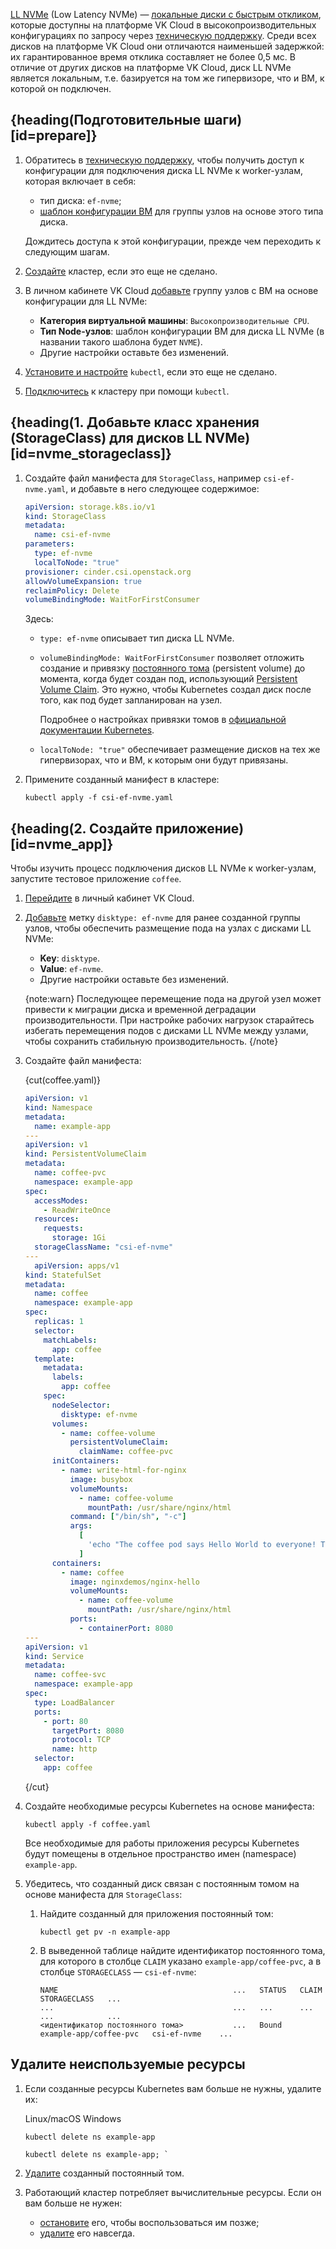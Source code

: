 [LL NVMe](/ru/computing/iaas/concepts/data-storage/disk-types#disk_types) (Low Latency NVMe) — [локальные диски с быстрым откликом](/ru/computing/iaas/concepts/data-storage/volume-sla#low_latency_nvme), которые доступны на платформе VK Cloud в высокопроизводительных конфигурациях по запросу через [техническую поддержку](/ru/contacts). Среди всех дисков на платформе VK Cloud они отличаются наименьшей задержкой: их гарантированное время отклика составляет не более 0,5 мс. В отличие от других дисков на платформе VK Cloud, диск LL NVMe является локальным, т.е. базируется на том же гипервизоре, что и ВМ, к которой он подключен.
 
## {heading(Подготовительные шаги)[id=prepare]}

1. Обратитесь в [техническую поддержку](/ru/contacts), чтобы получить доступ к конфигурации для подключения диска LL NVMe к worker-узлам, которая включает в себя:
   
   - тип диска: `ef-nvme`;
   - [шаблон конфигурации ВМ](/ru/computing/iaas/concepts/vm/flavor) для группы узлов на основе этого типа диска.
   
    Дождитесь доступа к этой конфигурации, прежде чем переходить к следующим шагам.
1. [Создайте](../../instructions/create-cluster) кластер, если это еще не сделано.
1. В личном кабинете VK Cloud [добавьте](/ru/kubernetes/k8s/instructions/manage-node-group#add_group) группу узлов с ВМ на основе конфигурации для LL NVMe:

   - **Категория виртуальной машины**: `Высокопроизводительные CPU`.
   - **Тип Node-узлов**: шаблон конфигурации ВМ для диска LL NVMe (в названии такого шаблона будет `NVME`).
   - Другие настройки оставьте без изменений.

1. [Установите и настройте](../../connect/kubectl) `kubectl`, если это еще не сделано.
1. [Подключитесь](../../connect/kubectl#connect) к кластеру при помощи `kubectl`.

## {heading(1. Добавьте класс хранения (StorageClass) для дисков LL NVMe)[id=nvme_storageclass]}

1. Создайте файл манифеста для `StorageClass`, например `csi-ef-nvme.yaml`, и добавьте в него следующее содержимое:

   ```yaml
   apiVersion: storage.k8s.io/v1
   kind: StorageClass
   metadata:
     name: csi-ef-nvme
   parameters:
     type: ef-nvme
     localToNode: "true"
   provisioner: cinder.csi.openstack.org
   allowVolumeExpansion: true
   reclaimPolicy: Delete
   volumeBindingMode: WaitForFirstConsumer
   ```
   Здесь:
   - `type: ef-nvme` описывает тип диска LL NVMe. 
   - `volumeBindingMode: WaitForFirstConsumer` позволяет отложить создание и привязку [постоянного тома](/ru/kubernetes/k8s/reference/pvs-and-pvcs) (persistent volume) до момента, когда будет создан под, использующий [Persistent Volume Claim](https://kubernetes.io/docs/concepts/storage/persistent-volumes/#introduction). Это нужно, чтобы Kubernetes создал диск после того, как под будет запланирован на узел.

      Подробнее о настройках привязки томов в [официальной документации Kubernetes](https://kubernetes.io/docs/concepts/storage/storage-classes/#volume-binding-mode). 
   - `localToNode: "true"` обеспечивает размещение дисков на тех же гипервизорах, что и ВМ, к которым они будут привязаны.

1. Примените созданный манифест в кластере:

   ```console
   kubectl apply -f csi-ef-nvme.yaml
   ```

## {heading(2. Создайте приложение)[id=nvme_app]}

Чтобы изучить процесс подключения дисков LL NVMe к worker-узлам, запустите тестовое приложение `coffee`.

1. [Перейдите](https://msk.cloud.vk.com/app/) в личный кабинет VK Cloud.
1. [Добавьте](/ru/kubernetes/k8s/instructions/manage-node-group#labels_taints) метку `disktype: ef-nvme` для ранее созданной группы узлов, чтобы обеспечить размещение пода на узлах с дисками LL NVMe:

   - **Key**: `disktype`.
   - **Value**: `ef-nvme`.
   - Другие настройки оставьте без изменений.
   
   {note:warn}
   Последующее перемещение пода на другой узел может привести к миграции диска и временной деградации производительности. При настройке рабочих нагрузок старайтесь избегать перемещения подов с дисками LL NVMe между узлами, чтобы сохранить стабильную производительность.
   {/note}

1. Создайте файл манифеста:

   {cut(coffee.yaml)}

   ```yaml
   apiVersion: v1
   kind: Namespace
   metadata:
     name: example-app
   ---
   apiVersion: v1
   kind: PersistentVolumeClaim
   metadata:
     name: coffee-pvc
     namespace: example-app
   spec:
     accessModes:
       - ReadWriteOnce
     resources:
       requests:
         storage: 1Gi
     storageClassName: "csi-ef-nvme"
   ---
     apiVersion: apps/v1
   kind: StatefulSet
   metadata:
     name: coffee
     namespace: example-app
   spec:
     replicas: 1
     selector:
       matchLabels:
         app: coffee
     template:
       metadata:
         labels:
           app: coffee
       spec:
         nodeSelector:
           disktype: ef-nvme
         volumes:
           - name: coffee-volume
             persistentVolumeClaim:
               claimName: coffee-pvc
         initContainers:
           - name: write-html-for-nginx
             image: busybox
             volumeMounts:
               - name: coffee-volume
                 mountPath: /usr/share/nginx/html
             command: ["/bin/sh", "-c"]
             args:
               [
                 'echo "The coffee pod says Hello World to everyone! This file is located on NVME volume." > /usr/share/nginx/html/index.html',
               ]
         containers:
           - name: coffee
             image: nginxdemos/nginx-hello
             volumeMounts:
               - name: coffee-volume
                 mountPath: /usr/share/nginx/html
             ports:
               - containerPort: 8080
   ---
   apiVersion: v1
   kind: Service
   metadata:
     name: coffee-svc
     namespace: example-app
   spec:
     type: LoadBalancer
     ports:
       - port: 80
         targetPort: 8080
         protocol: TCP
         name: http
     selector:
       app: coffee
   ```
   
   {/cut}

1. Создайте необходимые ресурсы Kubernetes на основе манифеста:

   ```console
   kubectl apply -f coffee.yaml
   ```

   Все необходимые для работы приложения ресурсы Kubernetes будут помещены в отдельное пространство имен (namespace) `example-app`.

1. Убедитесь, что созданный диск связан с постоянным томом на основе манифеста для `StorageClass`:

   1. Найдите созданный для приложения постоянный том:

      ```console
      kubectl get pv -n example-app
      ```

   1. В выведенной таблице найдите идентификатор постоянного тома, для которого в столбце `CLAIM` указано `example-app/coffee-pvc`, а в столбце `STORAGECLASS` — `csi-ef-nvme`:

      ```text
      NAME                                       ...   STATUS   CLAIM                    STORAGECLASS   ...
      ...                                        ...   ...      ...                      ...            ...
      <идентификатор постоянного тома>           ...   Bound    example-app/coffee-pvc   csi-ef-nvme    ...
      ```

## Удалите неиспользуемые ресурсы

1. Если созданные ресурсы Kubernetes вам больше не нужны, удалите их:

   <tabs>
   <tablist>
   <tab>Linux/macOS</tab>
   <tab>Windows</tab>
   </tablist>
   <tabpanel>

   ```console
   kubectl delete ns example-app

   ```

   </tabpanel>
   <tabpanel>

   ```console
   kubectl delete ns example-app; `
   ```

   </tabpanel>
   </tabs>

1. [Удалите](/ru/kubernetes/k8s/concepts/storage#reclaim_policies) созданный постоянный том.

1. Работающий кластер потребляет вычислительные ресурсы. Если он вам больше не нужен:

   - [остановите](/ru/kubernetes/k8s/instructions/manage-cluster#stop) его, чтобы воспользоваться им позже;
   - [удалите](../../instructions/manage-cluster#delete_cluster) его навсегда.

